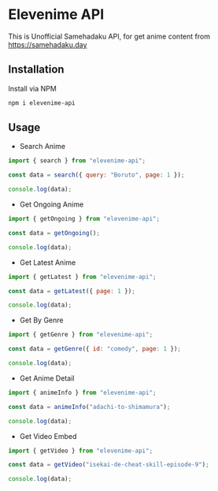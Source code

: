 # Elevenime API

This is Unofficial Samehadaku API, for get anime content from https://samehadaku.day

## Installation

Install via NPM

```bash
npm i elevenime-api
```

## Usage

- Search Anime

```javascript
import { search } from "elevenime-api";

const data = search({ query: "Boruto", page: 1 });

console.log(data);
```

- Get Ongoing Anime

```javascript
import { getOngoing } from "elevenime-api";

const data = getOngoing();

console.log(data);
```

- Get Latest Anime

```javascript
import { getLatest } from "elevenime-api";

const data = getLatest({ page: 1 });

console.log(data);
```

- Get By Genre

```javascript
import { getGenre } from "elevenime-api";

const data = getGenre({ id: "comedy", page: 1 });

console.log(data);
```

- Get Anime Detail

```javascript
import { animeInfo } from "elevenime-api";

const data = animeInfo("adachi-to-shimamura");

console.log(data);
```

- Get Video Embed

```javascript
import { getVideo } from "elevenime-api";

const data = getVideo("isekai-de-cheat-skill-episode-9");

console.log(data);
```
